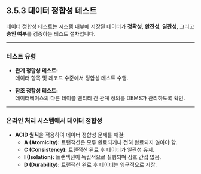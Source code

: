 ## 3.5.3 데이터 정합성 테스트

데이터 정합성 테스트는 시스템 내부에 저장된 데이터가 **정확성**, **완전성**, **일관성**, 그리고 **승인 여부**를 검증하는 테스트 절차입니다.

---

### 테스트 유형

- **관계 정합성 테스트:**  
  데이터 항목 및 레코드 수준에서 정합성 테스트 수행.

- **참조 정합성 테스트:**  
  데이터베이스의 다른 테이블 엔티티 간 관계 정의를 DBMS가 관리하도록 확인.

---

### 온라인 처리 시스템에서 데이터 정합성

- **ACID 원칙**을 적용하여 데이터 정합성 문제를 해결:  
  - **A (Atomicity):** 트랜잭션은 모두 완료되거나 전혀 완료되지 않아야 함.  
  - **C (Consistency):** 트랜잭션 완료 후 데이터가 일관성 유지.  
  - **I (Isolation):** 트랜잭션이 독립적으로 실행되며 상호 간섭 없음.  
  - **D (Durability):** 트랜잭션 완료 후 데이터는 영구적으로 저장.
